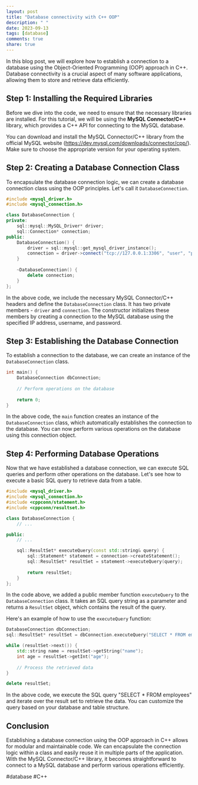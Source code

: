 ```yaml
---
layout: post
title: "Database connectivity with C++ OOP"
description: " "
date: 2023-09-13
tags: [database]
comments: true
share: true
---
```


In this blog post, we will explore how to establish a connection to a database using the Object-Oriented Programming (OOP) approach in C++. Database connectivity is a crucial aspect of many software applications, allowing them to store and retrieve data efficiently.

## Step 1: Installing the Required Libraries

Before we dive into the code, we need to ensure that the necessary libraries are installed. For this tutorial, we will be using the **MySQL Connector/C++** library, which provides a C++ API for connecting to the MySQL database.

You can download and install the MySQL Connector/C++ library from the official MySQL website (https://dev.mysql.com/downloads/connector/cpp/). Make sure to choose the appropriate version for your operating system.

## Step 2: Creating a Database Connection Class

To encapsulate the database connection logic, we can create a database connection class using the OOP principles. Let's call it `DatabaseConnection`.

```cpp
#include <mysql_driver.h>
#include <mysql_connection.h>

class DatabaseConnection {
private:
    sql::mysql::MySQL_Driver* driver;
    sql::Connection* connection;
public:
    DatabaseConnection() {
        driver = sql::mysql::get_mysql_driver_instance();
        connection = driver->connect("tcp://127.0.0.1:3306", "user", "password");
    }
    
    ~DatabaseConnection() {
        delete connection;
    }
};
```

In the above code, we include the necessary MySQL Connector/C++ headers and define the `DatabaseConnection` class. It has two private members - `driver` and `connection`. The constructor initializes these members by creating a connection to the MySQL database using the specified IP address, username, and password.

## Step 3: Establishing the Database Connection

To establish a connection to the database, we can create an instance of the `DatabaseConnection` class.

```cpp
int main() {
    DatabaseConnection dbConnection;
    
    // Perform operations on the database
    
    return 0;
}
```

In the above code, the `main` function creates an instance of the `DatabaseConnection` class, which automatically establishes the connection to the database. You can now perform various operations on the database using this connection object.

## Step 4: Performing Database Operations

Now that we have established a database connection, we can execute SQL queries and perform other operations on the database. Let's see how to execute a basic SQL query to retrieve data from a table.

```cpp
#include <mysql_driver.h>
#include <mysql_connection.h>
#include <cppconn/statement.h>
#include <cppconn/resultset.h>

class DatabaseConnection {
    // ...

public:
    // ...

    sql::ResultSet* executeQuery(const std::string& query) {
        sql::Statement* statement = connection->createStatement();
        sql::ResultSet* resultSet = statement->executeQuery(query);
        
        return resultSet;
    }
};
```

In the code above, we added a public member function `executeQuery` to the `DatabaseConnection` class. It takes an SQL query string as a parameter and returns a `ResultSet` object, which contains the result of the query.

Here's an example of how to use the `executeQuery` function:

```cpp
DatabaseConnection dbConnection;
sql::ResultSet* resultSet = dbConnection.executeQuery("SELECT * FROM employees");

while (resultSet->next()) {
    std::string name = resultSet->getString("name");
    int age = resultSet->getInt("age");
    
    // Process the retrieved data
}

delete resultSet;
```

In the above code, we execute the SQL query "SELECT * FROM employees" and iterate over the result set to retrieve the data. You can customize the query based on your database and table structure.

## Conclusion

Establishing a database connection using the OOP approach in C++ allows for modular and maintainable code. We can encapsulate the connection logic within a class and easily reuse it in multiple parts of the application. With the MySQL Connector/C++ library, it becomes straightforward to connect to a MySQL database and perform various operations efficiently.

#database #C++